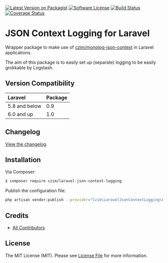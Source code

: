 
[![Latest Version on Packagist][ico-version]][link-packagist]
[![Software License][ico-license]](LICENSE.md)
[![Build Status](https://travis-ci.org/czim/laravel-json-context-logging.svg?branch=master)](https://travis-ci.org/czim/laravel-json-context-logging)
[![Coverage Status](https://coveralls.io/repos/github/czim/laravel-json-context-logging/badge.svg?branch=master)](https://coveralls.io/github/czim/laravel-json-context-logging?branch=master)


# JSON Context Logging for Laravel

Wrapper package to make use of [czim/monolog-json-context](https://github.com/czim/monolog-json-context) in Laravel applications.

The aim of this package is to easily set up (separate) logging to be easily grokkable by Logstash.


## Version Compatibility

 Laravel             | Package
:--------------------|:--------
 5.8 and below       | 0.9
 6.0 and up          | 1.0


## Changelog

[View the changelog](CHANGELOG.md).


## Installation

Via Composer:

``` bash
$ composer require czim/laravel-json-context-logging
```

Publish the configuration file:

``` bash
php artisan vendor:publish --provider="Czim\LaravelJsonContextLogging\Providers\JsonContextLoggingServiceProvider"
```



## Credits

- [All Contributors][link-contributors]

## License

The MIT License (MIT). Please see [License File](LICENSE.md) for more information.

[ico-version]: https://img.shields.io/packagist/v/czim/laravel-json-context-logging.svg?style=flat-square
[ico-license]: https://img.shields.io/badge/license-MIT-brightgreen.svg?style=flat-square
[ico-downloads]: https://img.shields.io/packagist/dt/czim/laravel-json-context-logging.svg?style=flat-square

[link-packagist]: https://packagist.org/packages/czim/laravel-json-context-logging
[link-downloads]: https://packagist.org/packages/czim/laravel-json-context-logging
[link-author]: https://github.com/czim
[link-contributors]: ../../contributors
